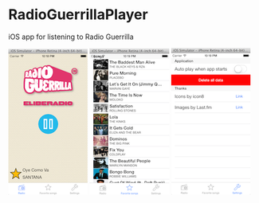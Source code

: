 RadioGuerrillaPlayer
====================

iOS app for listening to Radio Guerrilla

![Screenshot 1](https://raw.githubusercontent.com/florinmunteanu/RadioGuerrillaPlayer/master/screenshot1.png)
![Screenshot 2](https://raw.githubusercontent.com/florinmunteanu/RadioGuerrillaPlayer/master/screenshot2.png)
![Screenshot 3](https://raw.githubusercontent.com/florinmunteanu/RadioGuerrillaPlayer/master/screenshot3.png)

